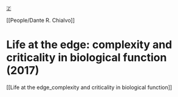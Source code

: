 [🇿](zotero://select/library/items/E2LFJ4TG)

[[People/Dante R. Chialvo]] 
# Life at the edge: complexity and criticality in biological function (2017)

[[Life at the edge_complexity and criticality in biological function]]